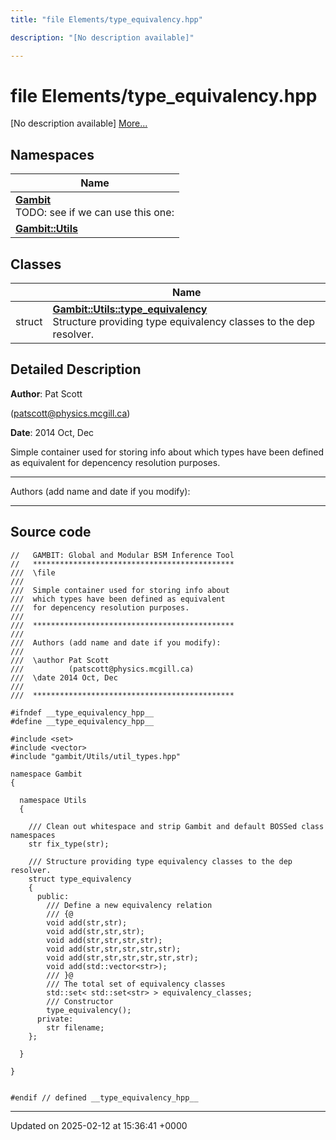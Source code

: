 ```yaml
---
title: "file Elements/type_equivalency.hpp"

description: "[No description available]"

---
```


# file Elements/type_equivalency.hpp

[No description available] [More...](#detailed-description)

## Namespaces

| Name           |
| -------------- |
| **[Gambit](/documentation/code/namespaces/namespacegambit/)** <br>TODO: see if we can use this one:  |
| **[Gambit::Utils](/documentation/code/namespaces/namespacegambit_1_1utils/)**  |

## Classes

|                | Name           |
| -------------- | -------------- |
| struct | **[Gambit::Utils::type_equivalency](/documentation/code/classes/structgambit_1_1utils_1_1type__equivalency/)** <br>Structure providing type equivalency classes to the dep resolver.  |

## Detailed Description


**Author**: Pat Scott 

 ([patscott@physics.mcgill.ca](mailto:patscott@physics.mcgill.ca)) 

**Date**: 2014 Oct, Dec

Simple container used for storing info about which types have been defined as equivalent for depencency resolution purposes.



------------------

Authors (add name and date if you modify):



------------------




## Source code

```
//   GAMBIT: Global and Modular BSM Inference Tool
//   *********************************************
///  \file
///
///  Simple container used for storing info about
///  which types have been defined as equivalent
///  for depencency resolution purposes.
///
///  *********************************************
///
///  Authors (add name and date if you modify):
///   
///  \author Pat Scott  
///          (patscott@physics.mcgill.ca)
///  \date 2014 Oct, Dec
///
///  *********************************************

#ifndef __type_equivalency_hpp__
#define __type_equivalency_hpp__

#include <set>
#include <vector>
#include "gambit/Utils/util_types.hpp"

namespace Gambit
{

  namespace Utils
  {

    /// Clean out whitespace and strip Gambit and default BOSSed class namespaces
    str fix_type(str);

    /// Structure providing type equivalency classes to the dep resolver.
    struct type_equivalency
    {
      public:
        /// Define a new equivalency relation
        /// {@
        void add(str,str);
        void add(str,str,str);
        void add(str,str,str,str);
        void add(str,str,str,str,str);
        void add(str,str,str,str,str,str);
        void add(std::vector<str>);
        /// }@
        /// The total set of equivalency classes
        std::set< std::set<str> > equivalency_classes;
        /// Constructor
        type_equivalency();
      private:
        str filename;
    };

  }

}


#endif // defined __type_equivalency_hpp__
```


-------------------------------

Updated on 2025-02-12 at 15:36:41 +0000
